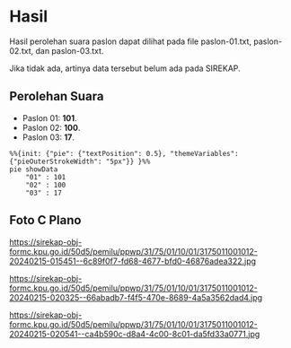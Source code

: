# Hasil

Hasil perolehan suara paslon dapat dilihat pada file paslon-01.txt, paslon-02.txt, dan paslon-03.txt.

Jika tidak ada, artinya data tersebut belum ada pada SIREKAP.

## Perolehan Suara

 * Paslon 01: **101**.
 * Paslon 02: **100**.
 * Paslon 03: **17**.

```mermaid
%%{init: {"pie": {"textPosition": 0.5}, "themeVariables": {"pieOuterStrokeWidth": "5px"}} }%%
pie showData
    "01" : 101
    "02" : 100
    "03" : 17
```
## Foto C Plano

https://sirekap-obj-formc.kpu.go.id/50d5/pemilu/ppwp/31/75/01/10/01/3175011001012-20240215-015451--6c89f0f7-fd68-4677-bfd0-46876adea322.jpg

https://sirekap-obj-formc.kpu.go.id/50d5/pemilu/ppwp/31/75/01/10/01/3175011001012-20240215-020325--66abadb7-f4f5-470e-8689-4a5a3562dad4.jpg

https://sirekap-obj-formc.kpu.go.id/50d5/pemilu/ppwp/31/75/01/10/01/3175011001012-20240215-020541--ca4b590c-d8a4-4c00-8c01-da5fd33a0771.jpg
